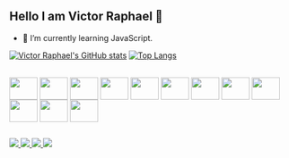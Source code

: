 ## Hello I am Victor Raphael 👋

- 🌱 I’m currently learning JavaScript.

[![Victor Raphael's GitHub stats](https://github-readme-stats.vercel.app/api?username=yRaphaael&show_icons=true&theme=tokyonight)](https://github.com/yRaphaael/github-readme-stats) [![Top Langs](https://github-readme-stats.vercel.app/api/top-langs/?username=yRaphaael&theme=tokyonight&langs_count=8)](https://github.com/anuraghazra/github-readme-stats)

<div style="display: inline-block"><br>
<img align="center" width="50" height="40" src="https://cdn.jsdelivr.net/gh/devicons/devicon/icons/python/python-original.svg" />
<img align="center" width="50" height="40" src="https://cdn.jsdelivr.net/gh/devicons/devicon/icons/java/java-original.svg" />
<img align="center" width="50" height="40" src="https://cdn.jsdelivr.net/gh/devicons/devicon@latest/icons/spring/spring-original.svg" />
<img align="center" width="50" height="40" src="https://cdn.jsdelivr.net/gh/devicons/devicon@latest/icons/react/react-original.svg" />
<img align="center" width="50" height="40" src="https://cdn.jsdelivr.net/gh/devicons/devicon@latest/icons/mongodb/mongodb-original.svg" />
<img align="center" width="50" height="40" src="https://cdn.jsdelivr.net/gh/devicons/devicon/icons/mysql/mysql-original.svg" />
<img align="center" width="50" height="40" src="https://cdn.jsdelivr.net/gh/devicons/devicon@latest/icons/postman/postman-original.svg" />
<img align="center" width="50" height="40" src="https://cdn.jsdelivr.net/gh/devicons/devicon@latest/icons/csharp/csharp-original.svg" />
<img align="center" width="50" height="40" src="https://cdn.jsdelivr.net/gh/devicons/devicon/icons/debian/debian-original.svg" />
<img align="center" width="50" height="40" src="https://cdn.jsdelivr.net/gh/devicons/devicon@latest/icons/notion/notion-original.svg" />
<img align="center" width="50" height="40" src="https://cdn.jsdelivr.net/gh/devicons/devicon/icons/linux/linux-original.svg" />
<img align="center" width="50" height="40" src="https://cdn.jsdelivr.net/gh/devicons/devicon@latest/icons/trello/trello-plain.svg" />
</div>

##

<div>
  <a href="https://www.linkedin.com/in/victorfigueiredocode" target="blank">
    <img src="https://img.shields.io/badge/LinkedIn-0077B5?style=for-the-badge&logo=linkedin&logoColor=white" target="blank">
  </a>
   <a href="https://github.com/yRaphaael/" target="blank">
    <img src="https://img.shields.io/badge/GitHub-100000?style=for-the-badge&logo=github&logoColor=white" target="blank">
  </a>
    <a href="https://gitlab.com/VictorRaphael">
    <img src="https://img.shields.io/badge/GitLab-330F63?style=for-the-badge&logo=gitlab&logoColor=white" target="blank">
  </a>
  <a href="https://www.instagram.com/raphaael_007/" target="blank">
    <img src="https://img.shields.io/badge/Instagram-E4405F?style=for-the-badge&logo=instagram&logoColor=white" target="blank">
  </a>
</div>
